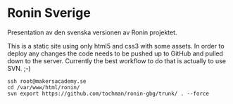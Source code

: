 # Ronin Sverige #

Presentation av den svenska versionen av Ronin projektet.


This is a static site using only html5 and css3 with some assets. In order to deploy any changes the code needs to be pushed up to GitHub and pulled down to the server. Currently the best workflow to do that is actually to use SVN. ;-)
```
ssh root@makersacademy.se
cd /var/www/html/ronin/
svn export https://github.com/tochman/ronin-gbg/trunk/ . --force
````

